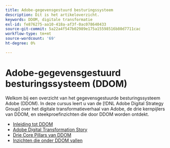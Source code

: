 ```yaml
---
title: Adobe-gegevensgestuurd besturingssysteem
description: Dit is het artikeloverzicht.
keywords: DDOM, digitale transformatie
exl-id: fe876275-aa10-418a-af3f-0ac078640433
source-git-commit: 5a22a4f547b02989e175a15598516b80d7711cac
workflow-type: tm+mt
source-wordcount: '69'
ht-degree: 0%

---
```


# Adobe-gegevensgestuurd besturingssysteem (DDOM)

Welkom bij een overzicht van het gegevensgestuurde besturingssysteem Adobe (DDOM). In deze cursus leert u van de [!DNL Adobe Digital Strategy Group] over het digitale transformatieverhaal van Adobe, de drie kernpijlers van DDOM, en steekproefinzichten die door DDOM worden ontdekt.

* [Inleiding tot DDOM](ddom-introduction.md)
* [Adobe Digital Transformation Story](transformation-story.md)
* [Drie Core Pillars van DDOM](ddom-components.md)
* [Inzichten die onder DDOM vallen](ddom-insights.md)

<!--
This is the landing page of the user guide. It should be the first list item in the TOC.md file.

See other user landing pages to get ideas.
-->
